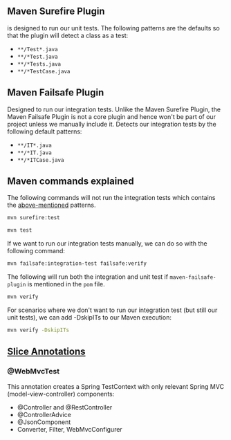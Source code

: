 ## Maven Surefire Plugin
is designed to run our unit tests. The following patterns are the defaults so that the plugin will detect a class as a test:
- `**/Test*.java`
- `**/*Test.java`
- `**/*Tests.java`
- `**/*TestCase.java`

## Maven Failsafe Plugin
Designed to run our integration tests. Unlike the Maven Surefire Plugin, the Maven Failsafe Plugin is not a core plugin and hence won't be part of our project unless we manually include it. Detects our integration tests by the following default patterns:
- `**/IT*.java`
- `**/*IT.java`
- `**/*ITCase.java`


## Maven commands explained

The following commands will not run the integration tests which contains the [above-mentioned](#maven-failsafe-plugin) patterns. 
```bash
mvn surefire:test
```

```bash
mvn test
```

If we want to run our integration tests manually, we can do so with the following command:
```bash
mvn failsafe:integration-test failsafe:verify
```

The following will run both the integration and unit test if `maven-failsafe-plugin` is mentioned in the `pom` file.
```bash
mvn verify
```

For scenarios where we don't want to run our integration test (but still our unit tests), we can add -DskipITs to our Maven execution:
```bash
mvn verify -DskipITs
```

## [Slice Annotations](https://rieckpil.de/spring-boot-test-slices-overview-and-usage/)

### @WebMvcTest
This annotation creates a Spring TestContext with only relevant Spring MVC (model-view-controller) components:
- @Controller and @RestController
- @ControllerAdvice
- @JsonComponent
- Converter, Filter, WebMvcConfigurer

### 